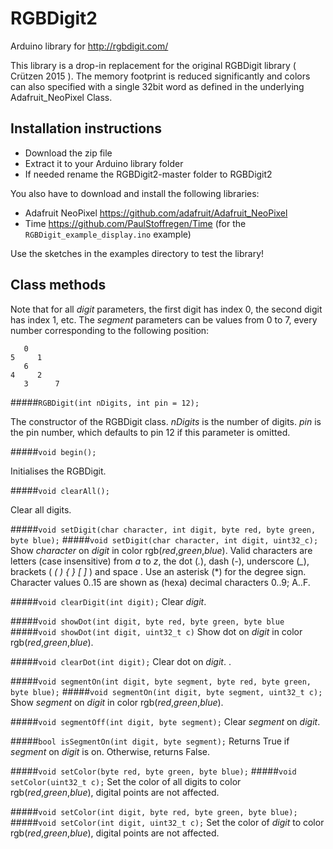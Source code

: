 # RGBDigit2
Arduino library for http://rgbdigit.com/

This library is a drop-in replacement for the original RGBDigit library ( Crützen 2015 ). The memory footprint is reduced significantly and colors can also specified with a single 32bit word as defined in the underlying Adafruit_NeoPixel Class. 

## Installation instructions
* Download the zip file
* Extract it to your Arduino library folder
* If needed rename the RGBDigit2-master folder to RGBDigit2
 
You also have to download and install the following libraries:
* Adafruit NeoPixel https://github.com/adafruit/Adafruit_NeoPixel
* Time https://github.com/PaulStoffregen/Time (for the `RGBDigit_example_display.ino` example)

Use the sketches in the examples directory to test the library!

## Class methods
Note that for all *digit* parameters, the first digit has index 0, the second digit has index 1, etc.
The *segment* parameters can be values from 0 to 7, every number corresponding to the following position:

       0
    5     1
       6
    4     2
       3      7

#####```RGBDigit(int nDigits, int pin = 12);```

The constructor of the RGBDigit class. *nDigits* is the number of digits. *pin* is the pin number, which defaults to pin 12 if this parameter is omitted.

#####```void begin();```

Initialises the RGBDigit.

#####```void clearAll();```

Clear all digits.

#####```void setDigit(char character, int digit, byte red, byte green, byte blue);```
#####```void setDigit(char character, int digit, uint32_c);```
Show *character* on *digit* in color rgb(*red*,*green*,*blue*). Valid characters are letters (case insensitive) from *a* to *z*, the dot (*.*), dash (*-*), underscore (*_*), brackets ( *( ) { } [ ]* ) and space . Use an asterisk (*) for the degree sign. Character values 0..15 are shown as (hexa) decimal characters 0..9; A..F.

#####```void clearDigit(int digit);```
Clear *digit*.

#####```void showDot(int digit, byte red, byte green, byte blue```   
#####```void showDot(int digit, uint32_t c)```
Show dot on *digit* in color rgb(*red*,*green*,*blue*). 

#####```void clearDot(int digit);```
Clear dot on *digit*. .

#####```void segmentOn(int digit, byte segment, byte red, byte green, byte blue);```
#####```void segmentOn(int digit, byte segment, uint32_t c);```
Show *segment* on *digit* in color rgb(*red*,*green*,*blue*). 

#####```void segmentOff(int digit, byte segment);```
Clear *segment* on *digit*.

#####```bool isSegmentOn(int digit, byte segment);```
Returns True if *segment* on *digit* is on. Otherwise, returns False.

#####```void setColor(byte red, byte green, byte blue);```
#####```void setColor(uint32_t c);```
Set the color of all digits to color rgb(*red*,*green*,*blue*), digital points are not affected.

#####```void setColor(int digit, byte red, byte green, byte blue);```
#####```void setColor(int digit, uint32_t c);```
Set the color of *digit* to color rgb(*red*,*green*,*blue*), digital points are not affected.

